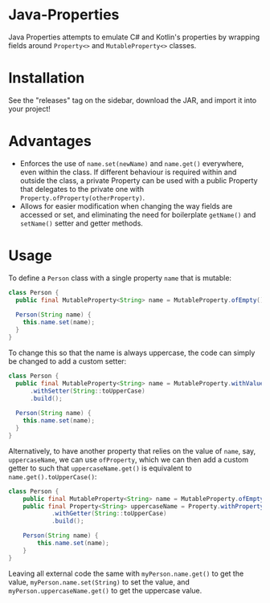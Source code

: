 # Java-Properties
Java Properties attempts to emulate C# and Kotlin's properties by wrapping fields around `Property<>` and `MutableProperty<>` classes.

# Installation
See the "releases" tag on the sidebar, download the JAR, and import it into your project!


# Advantages
- Enforces the use of `name.set(newName)` and `name.get()` everywhere, even within the class. If different behaviour is required within and outside the class, a private Property can be used with a public Property that delegates to the private one with `Property.ofProperty(otherProperty)`.
- Allows for easier modification when changing the way fields are accessed or set, and eliminating the need for boilerplate `getName()` and `setName()` setter and getter methods.


# Usage
To define a `Person` class with a single property `name` that is mutable:
```java
class Person {
  public final MutableProperty<String> name = MutableProperty.ofEmpty();
  
  Person(String name) {
    this.name.set(name);
  }
}
```

To change this so that the name is always uppercase, the code can simply be changed to add a custom setter:
```java
class Person {
  public final MutableProperty<String> name = MutableProperty.withValue((String) null)
      .withSetter(String::toUpperCase)
      .build();
  
  Person(String name) {
    this.name.set(name);
  }
}
```

Alternatively, to have another property that relies on the value of `name`, say, `uppercaseName`, we can use `ofProperty`, which we can then add a custom getter to such that `uppercaseName.get()` is equivalent to `name.get().toUpperCase()`:
```java
class Person {
    public final MutableProperty<String> name = MutableProperty.ofEmpty();
    public final Property<String> uppercaseName = Property.withProperty(name)
            .withGetter(String::toUpperCase)
            .build();

    Person(String name) {
        this.name.set(name);
    }
}
```

Leaving all external code the same with `myPerson.name.get()` to get the value, `myPerson.name.set(String)` to set the value, and `myPerson.uppercaseName.get()` to get the uppercase value.
